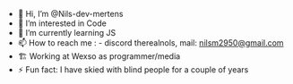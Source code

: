 - 👋 Hi, I’m @Nils-dev-mertens
- 👀 I’m interested in Code
- 🌱 I’m currently learning JS
- 📫 How to reach me : - discord therealnols, mail: nilsm2950@gmail.com
- 🏗  Working at Wexso as programmer/media 
- ⚡ Fun fact: I have skied with blind people for a couple of years

<!---
Nils-dev-mertens/Nils-dev-mertens is a ✨ special ✨ repository because its `README.md` (this file) appears on your GitHub profile.
You can click the Preview link to take a look at your changes.
--->
